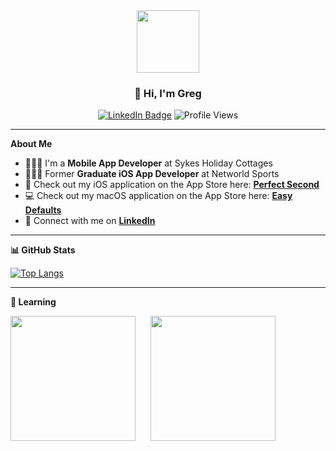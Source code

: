 <!-- Header Section -->
<div align="center">
  <img src="https://media.giphy.com/media/M9gbBd9nbDrOTu1Mqx/giphy.gif" width="100"/>
  
  ### 👋 Hi, I'm Greg

  [![LinkedIn Badge](https://img.shields.io/badge/-Greg%20Andrew%20Ross-blue?style=flat-square&logo=Linkedin&logoColor=white)](https://www.linkedin.com/in/greg-andrew-ross)
  ![Profile Views](https://komarev.com/ghpvc/?username=Hues2&style=flat-square&color=blue)
</div>

---
 
**About Me**

- 👨🏼‍💻 I'm a **Mobile App Developer** at Sykes Holiday Cottages
- 👨🏼‍💻 Former **Graduate iOS App Developer** at Networld Sports
- 📱 Check out my iOS application on the App Store here: [**Perfect Second**](https://apps.apple.com/gb/app/perfect-second/id6686406316)
- 💻 Check out my macOS application on the App Store here: [**Easy Defaults**](https://apps.apple.com/gb/app/easy-defaults/id6612588800?mt=12)
- 🔗 Connect with me on [**LinkedIn**](https://www.linkedin.com/in/greg-andrew-ross)

---
 
**📊 GitHub Stats**

[![Top Langs](https://github-readme-stats.vercel.app/api/top-langs/?username=Hues2&layout=compact&theme=vision-friendly-light)](https://github.com/anuraghazra/github-readme-stats)

<!---
[![Greg's GitHub stats](https://github-readme-stats.vercel.app/api?username=Hues2&show_icons=true&theme=vision-friendly-light)](https://github.com/anuraghazra/github-readme-stats)
--->

---

**🌱 Learning**
<p>
  <img src="https://github.com/user-attachments/assets/fa7bebc4-82ea-4838-9945-5a3b39d62d77" width="200" />
  &nbsp;&nbsp;&nbsp;&nbsp;
  <img src="https://github.com/user-attachments/assets/44b62eb4-7756-49b5-85c9-e6c25390bf22" width="200" />
</p>

